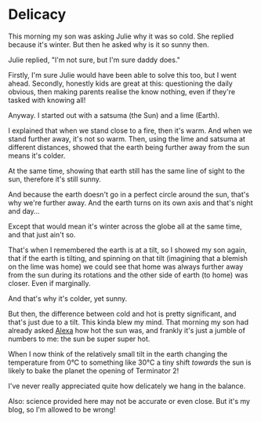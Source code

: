 # Delicacy

This morning my son was asking Julie why it was so cold. She replied because it's winter. But then he asked why is it so sunny then.

Julie replied, "I'm not sure, but I'm sure daddy does."

<!--more-->

Firstly, I'm sure Julie would have been able to solve this too, but I went ahead. Secondly, honestly kids are great at this: questioning the daily obvious, then making parents realise the know nothing, even if they're tasked with knowing all!

Anyway. I started out with a satsuma (the Sun) and a lime (Earth).

I explained that when we stand close to a fire, then it's warm. And when we stand further away, it's not so warm. Then, using the lime and satsuma at different distances, showed that the earth being further away from the sun means it's colder.

At the same time, showing that earth still has the same line of sight to the sun, therefore it's still sunny.

And because the earth doesn't go in a perfect circle around the sun, that's why we're further away. And the earth turns on its own axis and that's night and day…

Except that would mean it's winter across the globe all at the same time, and that just ain't so.

That's when I remembered the earth is at a tilt, so I showed my son again, that if the earth is tilting, and spinning on that tilt (imagining that a blemish on the lime was home) we could see that home was always further away from the sun during its rotations and the other side of earth (to home) was closer. Even if marginally.

And that's why it's colder, yet sunny.

But then, the difference between cold and hot is pretty significant, and that's just due to a tilt. This kinda blew my mind. That morning my son had already asked [Alexa](https://www.youtube.com/watch?v=mf4IqLjWAHs) how hot the sun was, and frankly it's just a jumble of numbers to me: the sun be super super hot.

When I now think of the relatively small tilt in the earth changing the temperature from 0°C to something like 30°C a tiny shift *towards* the sun is likely to bake the planet the opening of Terminator 2!

I've never really appreciated quite how delicately we hang in the balance.

Also: science provided here may not be accurate or even close. But it's my blog, so I'm allowed to be wrong!
